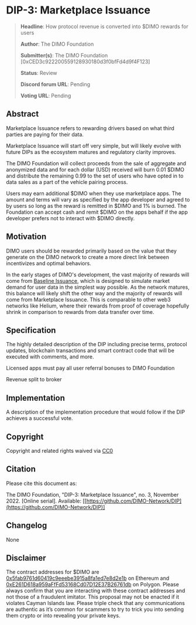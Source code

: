 # DIP-3: Marketplace Issuance

> **Headline**: How protocol revenue is converted into $DIMO rewards for users
>
> **Author**: The DIMO Foundation
>
> **Submitter(s)**: The DIMO Foundation \[0xCED3c922200559128930180d3f0bfFd4d9f4F123]
>
> **Status**: Review
>
> **Discord forum URL**: Pending
>
> **Voting URL**: Pending

## Abstract

Marketplace Issuance refers to rewarding drivers based on what third parties are paying for their data.&#x20;

Marketplace Issuance will start off very simple, but will likely evolve with future DIPs as the ecosystem matures and regulatory clarity improves.

The DIMO Foundation will collect proceeds from the sale of aggregate and anonymized data and for each dollar (USD) received will burn 0.01 $DIMO and distribute the remaining 0.99 to the set of users who have opted in to data sales as a part of the vehicle pairing process.

Users may earn additional $DIMO when they use marketplace apps. The amount and terms will vary as specified by the app developer and agreed to by users so long as the reward is remitted in $DIMO and 1% is burned. The Foundation can accept cash and remit $DIMO on the apps behalf if the app developer prefers not to interact with $DIMO directly.

## Motivation

DIMO users should be rewarded primarily based on the value that they generate on the DIMO network to create a more direct link between incentivizes and optimal behaviors.

In the early stages of DIMO's development, the vast majority of rewards will come from [Baseline Issuance](dip-2-baseline-issuance.md), which is designed to simulate market demand for user data in the simplest way possible. As the network matures, this balance will likely shift the other way and the majority of rewards will come from Marketplace Issuance. This is comparable to other web3 networks like Helium, where their rewards from proof of coverage hopefully shrink in comparison to rewards from data transfer over time.

## Specification

The highly detailed description of the DIP including precise terms, protocol updates, blockchain transactions and smart contract code that will be executed with comments, and more.





Licensed apps must pay all user referral bonuses to DIMO Foundation

Revenue split to broker







## Implementation

A description of the implementation procedure that would follow if the DIP achieves a successful vote.

## Copyright

Copyright and related rights waived via [CC0](https://creativecommons.org/publicdomain/zero/1.0)

## Citation

Please cite this document as:

The DIMO Foundation, "DIP-3: Marketplace Issuance", no. 3, November 2022. \[Online serial]. Available: \[[https://github.com/DIMO-Network/DIP](https://github.com/DIMO-Network/DIP)]

## Changelog

None

## Disclaimer

The contract addresses for $DIMO are [0x5fab9761d60419c9eeebe3915a8fa1ed7e8d2e1b](https://etherscan.io/token/0x5fab9761d60419c9eeebe3915a8fa1ed7e8d2e1b) on Ethereum and [0xE261D618a959aFfFd53168Cd07D12E37B26761db](https://polygonscan.com/token/0xE261D618a959aFfFd53168Cd07D12E37B26761db) on Polygon. Please always confirm that you are interacting with these contract addresses and not those of a fraudulent imitator. This proposal may not be enacted if it violates Cayman Islands law. Please triple check that any communications are authentic as it’s common for scammers to try to trick you into sending them crypto or into revealing your private keys.
